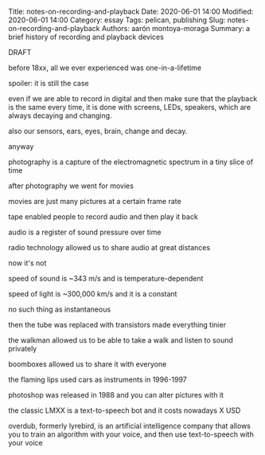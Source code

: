 Title: notes-on-recording-and-playback
Date: 2020-06-01 14:00
Modified: 2020-06-01 14:00
Category: essay
Tags: pelican, publishing
Slug: notes-on-recording-and-playback
Authors: aarón montoya-moraga
Summary: a brief history of recording and playback devices

DRAFT

before 18xx, all we ever experienced was one-in-a-lifetime

spoiler: it is still the case

even if we are able to record in digital and then make sure that the playback is the same every time, it is done with screens, LEDs, speakers, which are always decaying and changing.

also our sensors, ears, eyes, brain, change and decay.

anyway

photography is a capture of the electromagnetic spectrum in a tiny slice of time

after photography we went for movies

movies are just many pictures at a certain frame rate

tape enabled people to record audio and then play it back

audio is a register of sound pressure over time

radio technology allowed us to share audio at great distances

now it's not 

speed of sound is ~343 m/s and is temperature-dependent

speed of light is ~300,000 km/s and it is a constant

no such thing as instantaneous

then the tube was replaced with transistors made everything tinier

the walkman allowed us to be able to take a walk and listen to sound privately

boomboxes allowed us to share it with everyone

the flaming lips used cars as instruments in 1996-1997

photoshop was released in 1988 and you can alter pictures with it

the classic LMXX is a text-to-speech bot and it costs nowadays X USD

overdub, formerly lyrebird, is an artificial intelligence company that allows you to train an algorithm with your voice, and then use text-to-speech with your voice
